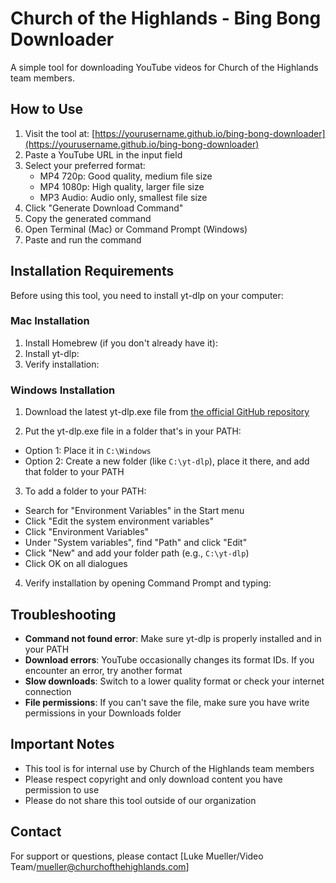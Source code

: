 # Church of the Highlands - Bing Bong Downloader

A simple tool for downloading YouTube videos for Church of the Highlands team members.

## How to Use

1. Visit the tool at: [https://yourusername.github.io/bing-bong-downloader](https://yourusername.github.io/bing-bong-downloader)
2. Paste a YouTube URL in the input field
3. Select your preferred format:
   - MP4 720p: Good quality, medium file size
   - MP4 1080p: High quality, larger file size
   - MP3 Audio: Audio only, smallest file size
4. Click "Generate Download Command"
5. Copy the generated command
6. Open Terminal (Mac) or Command Prompt (Windows)
7. Paste and run the command

## Installation Requirements

Before using this tool, you need to install yt-dlp on your computer:

### Mac Installation

1. Install Homebrew (if you don't already have it):
2. Install yt-dlp:
3. Verify installation:
### Windows Installation

1. Download the latest yt-dlp.exe file from [the official GitHub repository](https://github.com/yt-dlp/yt-dlp/releases)

2. Put the yt-dlp.exe file in a folder that's in your PATH:
- Option 1: Place it in `C:\Windows`
- Option 2: Create a new folder (like `C:\yt-dlp`), place it there, and add that folder to your PATH

3. To add a folder to your PATH:
- Search for "Environment Variables" in the Start menu
- Click "Edit the system environment variables"
- Click "Environment Variables"
- Under "System variables", find "Path" and click "Edit"
- Click "New" and add your folder path (e.g., `C:\yt-dlp`)
- Click OK on all dialogues

4. Verify installation by opening Command Prompt and typing:
## Troubleshooting

- **Command not found error**: Make sure yt-dlp is properly installed and in your PATH
- **Download errors**: YouTube occasionally changes its format IDs. If you encounter an error, try another format
- **Slow downloads**: Switch to a lower quality format or check your internet connection
- **File permissions**: If you can't save the file, make sure you have write permissions in your Downloads folder

## Important Notes

- This tool is for internal use by Church of the Highlands team members
- Please respect copyright and only download content you have permission to use
- Please do not share this tool outside of our organization

## Contact

For support or questions, please contact [Luke Mueller/Video Team/mueller@churchofthehighlands.com]
